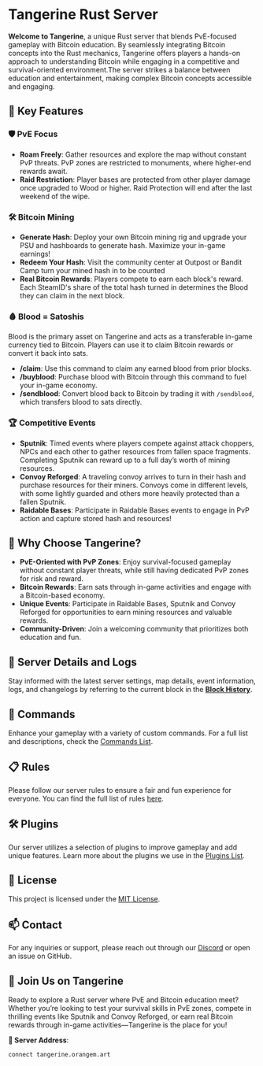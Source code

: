 
# Tangerine Rust Server

**Welcome to Tangerine**, a unique Rust server that blends PvE-focused gameplay with Bitcoin education. By seamlessly integrating Bitcoin concepts into the Rust mechanics, Tangerine offers players a hands-on approach to understanding Bitcoin while engaging in a competitive and survival-oriented environment.The server strikes a balance between education and entertainment, making complex Bitcoin concepts accessible and engaging.

## 🌟 Key Features

### 🛡️ PvE Focus
- **Roam Freely**: Gather resources and explore the map without constant PvP threats. PvP zones are restricted to monuments, where higher-end rewards await.
- **Raid Restriction**: Player bases are protected from other player damage once upgraded to Wood or higher. Raid Protection will end after the last weekend of the wipe.

### 🛠️ Bitcoin Mining
- **Generate Hash**: Deploy your own Bitcoin mining rig and upgrade your PSU and hashboards to generate hash. Maximize your in-game earnings!
- **Redeem Your Hash**: Visit the community center at Outpost or Bandit Camp turn your mined hash in to be counted
- **Real Bitcoin Rewards**: Players compete to earn each block's reward. Each SteamID's share of the total hash turned in determines the Blood they can claim in the next block.

### 🩸 Blood = Satoshis

Blood is the primary asset on Tangerine and acts as a transferable in-game currency tied to Bitcoin. Players can use it to claim Bitcoin rewards or convert it back into sats.
  - **/claim**: Use this command to claim any earned blood from prior blocks.
  - **/buyblood**: Purchase blood with Bitcoin through this command to fuel your in-game economy.
  - **/sendblood**: Convert blood back to Bitcoin by trading it with `/sendblood`, which transfers blood to sats directly.

### 🏆 Competitive Events
- **Sputnik**: Timed events where players compete against attack choppers, NPCs and each other to gather resources from fallen space fragments. Completing Sputnik can reward up to a full day’s worth of mining resources.
- **Convoy Reforged**: A traveling convoy arrives to turn in their hash and purchase resources for their miners. Convoys come in different levels, with some lightly guarded and others more heavily protected than a fallen Sputnik.
- **Raidable Bases**: Participate in Raidable Bases events to engage in PvP action and capture stored hash and resources!

## 📢 Why Choose Tangerine?

- **PvE-Oriented with PvP Zones**: Enjoy survival-focused gameplay without constant player threats, while still having dedicated PvP zones for risk and reward.
- **Bitcoin Rewards**: Earn sats through in-game activities and engage with a Bitcoin-based economy.
- **Unique Events**: Participate in Raidable Bases, Sputnik and Convoy Reforged for opportunities to earn mining resources and valuable rewards.
- **Community-Driven**: Join a welcoming community that prioritizes both education and fun.

## 📜 Server Details and Logs

Stay informed with the latest server settings, map details, event information, logs, and changelogs by referring to the current block in the [**Block History**](/blockhistory/).

## 🔧 Commands

Enhance your gameplay with a variety of custom commands. For a full list and descriptions, check the [Commands List](commands.md).

## 📋 Rules

Please follow our server rules to ensure a fair and fun experience for everyone. You can find the full list of rules [here](rules.md).

## 🛠️ Plugins

Our server utilizes a selection of plugins to improve gameplay and add unique features. Learn more about the plugins we use in the [Plugins List](/plugins/README.md).

## 📄 License

This project is licensed under the [MIT License](LICENSE.txt).

## 📫 Contact

For any inquiries or support, please reach out through our [Discord](https://dsc.gg/orangemart) or open an issue on GitHub.

## 🍊 Join Us on Tangerine

Ready to explore a Rust server where PvE and Bitcoin education meet? Whether you’re looking to test your survival skills in PvE zones, compete in thrilling events like Sputnik and Convoy Reforged, or earn real Bitcoin rewards through in-game activities—Tangerine is the place for you!

**🚀 Server Address**:

```connect tangerine.orangem.art```